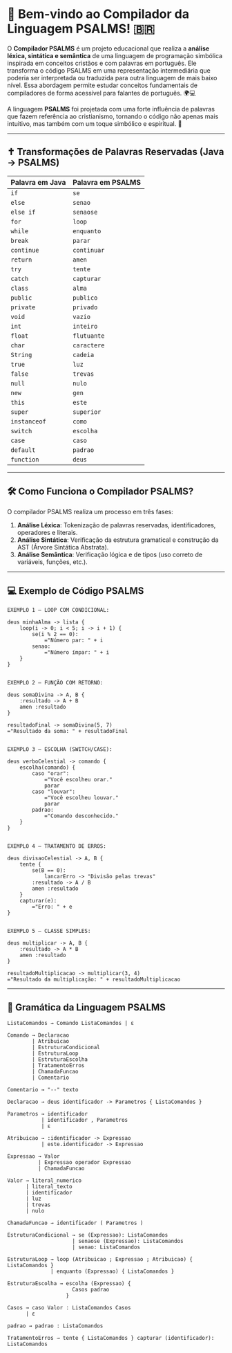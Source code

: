 # 📖 Bem-vindo ao Compilador da Linguagem PSALMS! 🇧🇷

O **Compilador PSALMS** é um projeto educacional que realiza a **análise léxica, sintática e semântica** de uma linguagem de programação simbólica inspirada em conceitos cristãos e com palavras em português. Ele transforma o código PSALMS em uma representação intermediária que poderia ser interpretada ou traduzida para outra linguagem de mais baixo nível. Essa abordagem permite estudar conceitos fundamentais de compiladores de forma acessível para falantes de português. 🌍💻

A linguagem **PSALMS** foi projetada com uma forte influência de palavras que fazem referência ao cristianismo, tornando o código não apenas mais intuitivo, mas também com um toque simbólico e espiritual. 🙏

---

## ✝️ Transformações de Palavras Reservadas (Java → PSALMS)

| **Palavra em Java** | **Palavra em PSALMS** |
|---------------------|------------------------|
| `if`                | `se`                   |
| `else`              | `senao`                |
| `else if`           | `senaose`              |
| `for`               | `loop`                 |
| `while`             | `enquanto`             |
| `break`             | `parar`                |
| `continue`          | `continuar`            |
| `return`            | `amen`                 |
| `try`               | `tente`                |
| `catch`             | `capturar`             |
| `class`             | `alma`                 |
| `public`            | `publico`              |
| `private`           | `privado`              |
| `void`              | `vazio`                |
| `int`               | `inteiro`              |
| `float`             | `flutuante`            |
| `char`              | `caractere`            |
| `String`            | `cadeia`               |
| `true`              | `luz`                  |
| `false`             | `trevas`               |
| `null`              | `nulo`                 |
| `new`               | `gen`                  |
| `this`              | `este`                 |
| `super`             | `superior`             |
| `instanceof`        | `como`                 |
| `switch`            | `escolha`              |
| `case`              | `caso`                 |
| `default`           | `padrao`               |
| `function`          | `deus`                 |

---

## 🛠 Como Funciona o Compilador PSALMS?

O compilador PSALMS realiza um processo em três fases:

1. **Análise Léxica**: Tokenização de palavras reservadas, identificadores, operadores e literais.
2. **Análise Sintática**: Verificação da estrutura gramatical e construção da AST (Árvore Sintática Abstrata).
3. **Análise Semântica**: Verificação lógica e de tipos (uso correto de variáveis, funções, etc.).

---

## 💻 Exemplo de Código PSALMS

```psalms
EXEMPLO 1 — LOOP COM CONDICIONAL:

deus minhaAlma -> lista {
	loop(i -> 0; i < 5; i -> i + 1) {
		se(i % 2 == 0):
			="Número par: " + i
		senao:
			="Número ímpar: " + i
	}
}


EXEMPLO 2 — FUNÇÃO COM RETORNO:

deus somaDivina -> A, B {
	:resultado -> A + B
	amen :resultado
}

resultadoFinal -> somaDivina(5, 7)
="Resultado da soma: " + resultadoFinal


EXEMPLO 3 — ESCOLHA (SWITCH/CASE):

deus verboCelestial -> comando {
	escolha(comando) {
		caso "orar":
			="Você escolheu orar."
			parar
		caso "louvar":
			="Você escolheu louvar."
			parar
		padrao:
			="Comando desconhecido."
	}
}


EXEMPLO 4 — TRATAMENTO DE ERROS:

deus divisaoCelestial -> A, B {
	tente {
		se(B == 0):
			lancarErro -> "Divisão pelas trevas"
		:resultado -> A / B
		amen :resultado
	}
	capturar(e):
		="Erro: " + e
}


EXEMPLO 5 — CLASSE SIMPLES:

deus multiplicar -> A, B {
	:resultado -> A * B
	amen :resultado
}

resultadoMultiplicacao -> multiplicar(3, 4)
="Resultado da multiplicação: " + resultadoMultiplicacao
```

---

## 📜 Gramática da Linguagem PSALMS

```bnf
ListaComandos → Comando ListaComandos | ε

Comando → Declaracao 
        | Atribuicao 
        | EstruturaCondicional 
        | EstruturaLoop
        | EstruturaEscolha 
        | TratamentoErros 
        | ChamadaFuncao 
        | Comentario

Comentario → "--" texto

Declaracao → deus identificador -> Parametros { ListaComandos }

Parametros → identificador 
           | identificador , Parametros 
           | ε

Atribuicao → :identificador -> Expressao
           | este.identificador -> Expressao

Expressao → Valor 
          | Expressao operador Expressao 
          | ChamadaFuncao

Valor → literal_numerico 
      | literal_texto 
      | identificador 
      | luz 
      | trevas 
      | nulo

ChamadaFuncao → identificador ( Parametros )

EstruturaCondicional → se (Expressao): ListaComandos
                     | senaose (Expressao): ListaComandos
                     | senao: ListaComandos

EstruturaLoop → loop (Atribuicao ; Expressao ; Atribuicao) { ListaComandos }
              | enquanto (Expressao) { ListaComandos }

EstruturaEscolha → escolha (Expressao) {
                     Casos padrao
                   }

Casos → caso Valor : ListaComandos Casos 
      | ε

padrao → padrao : ListaComandos

TratamentoErros → tente { ListaComandos } capturar (identificador): ListaComandos
```
